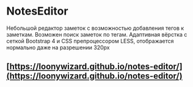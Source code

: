 # NotesEditor

Небольшой редактор заметок с возможностью добавления тегов к заметкам. Возможен поиск заметок по тегам.
Адаптивная вёрстка с сеткой Bootstrap 4 и CSS препроцессором LESS, отображается нормально даже на разрешении 320px

## [https://loonywizard.github.io/notes-editor/](https://loonywizard.github.io/notes-editor/) 

